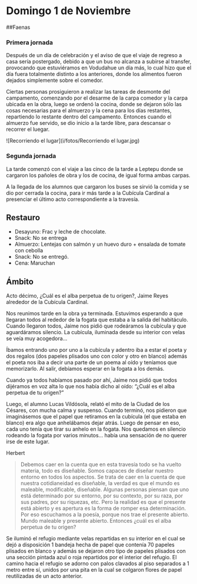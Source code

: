 # Domingo 1 de Noviembre

##Faenas
 
### Primera jornada 

Después de un día de celebración y el aviso de que el viaje de regreso a casa sería postergado, debido a que un bus no alcanza a subirse al transfer, provocando que estuviéramos en Vodudahue un día más, lo cual hizo que el día fuera totalmente distinto a los anteriores, donde los alimentos fueron dejados simplemente sobre el comedor. 

Ciertas personas prosiguieron a realizar las tareas de desmonte del campamento, comenzando por el desarme de la carpa comedor y la carpa ubicada en la obra, luego se ordenó la cocina, donde se dejaron sólo las cosas necesarias para el almuerzo y la cena para los días restantes, repartiendo lo restante dentro del campamento. Entonces cuando el almuerzo fue servido, se dio inicio a la tarde libre, para descansar o recorrer el luegar.

![Recorriendo el lugar](i/fotos/Recorriendo el lugar.jpg)

### Segunda jornada

La tarde comenzó con el viaje a las cinco de la tarde a Leptepu donde se cargaron los pañoles de obra y los de cocina, de igual forma ambas carpas.

A la llegada de los alumnos que cargaron los buses se sirvió la comida y se dio por cerrada la cocina, para ir más tarde a la Cubícula Cardinal a presenciar el último acto correspondiente a la travesía.


## Restauro

- Desayuno: Frac  y leche de chocolate.
- Snack: No se entrega 
- Almuerzo:  Lentejas con salmón y un huevo duro + ensalada de tomate con cebolla
- Snack: No se entregó.
- Cena: Maruchan

## Ámbito

Acto décimo, ¿Cuál es el alba perpetua de tu origen?, Jaime Reyes alrededor de la Cubícula Cardinal.

Nos reunimos tarde en la obra ya terminada. Estuvimos esperando a que llegaran todos al rededor de la fogata que estaba a la salida del habitáculo. Cuando llegaron todos, Jaime nos pidió que rodeáramos la cubícula  y que aguardáramos silencio. La cubícula, iluminada desde su interior con velas se veía muy acogedora...

Íbamos entrando uno por uno a la cubícula y adentro iba a estar el poeta y dos regalos (dos papeles plisados uno con color y otro en blanco) además el poeta nos iba a decir una parte de un poema al oído y teníamos que memorizarlo. Al salir, debíamos esperar en la fogata a los demás.

Cuando ya todos habíamos pasado por ahí, Jaime nos pidió que todos dijéramos en voz alta lo que nos había dicho al oído: “¿Cuál es el alba perpetua de tu origen?”

Luego, el alumno Lucas Vildósola, relató el mito de la Ciudad de los Césares, con mucha calma y suspenso. Cuando terminó, nos pidieron que imaginásemos que el papel que retiramos en la cubícula (el que estaba en blanco) era algo que anhelábamos dejar atrás. Luego de pensar en eso, cada uno tenía que tirar su anhelo en la fogata. Nos quedamos en silencio rodeando la fogata por varios minutos... había una sensación de no querer irse de este lugar.

Herbert

> Debemos caer en la cuenta que en esta travesía todo se ha vuelto materia, todo es diseñable. 
Somos capaces de diseñar nuestro entorno en todos los aspectos. 
Se trata de caer en la cuenta de que nuestra cotidianeidad es diseñable, la verdad es que 
el mundo es maleable, modificable, diseñable.
Algunas personas piensan que uno está determinado por su entorno, por su contexto, por su 
raza, por sus padres, por su riquezas, etc. 
Pero la realidad es que el presente está abierto y es apertura es la forma de romper esa 
determinación. Por eso escuchamos a la poesía, porque nos trae el presente abierto. 
Mundo maleable y presente abierto. Entonces ¿cuál es el alba perpetua de tu origen?


Se iluminó el refugio mediante velas repartidas en su interior en el cual se dejó a disposición 1 bandeja hecha de papel que contenía 70 papeles plisados en blanco y además se dejaron otro tipo de papeles plisados con una sección pintada azul o roja repartidos por el interior del refugio. El camino hacia el refugio se adorno con palos clavados al piso separados a 1 metro entre sí, unidos por una pita en la cual se colgaron flores de papel reutilizadas de un acto anterior.